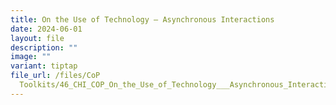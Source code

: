 ```yaml
---
title: On the Use of Technology – Asynchronous Interactions
date: 2024-06-01
layout: file
description: ""
image: ""
variant: tiptap
file_url: /files/CoP
  Toolkits/46_CHI_COP_On_the_Use_of_Technology___Asynchronous_Interactions.pdf
---
```

